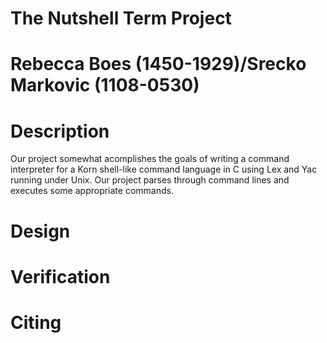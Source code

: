 # The Nutshell Term Project
# Rebecca Boes (1450-1929)/Srecko Markovic (1108-0530)

# Description
Our project somewhat acomplishes the goals of writing a command interpreter for a Korn shell-like command language in C using Lex and Yac running under Unix. Our project parses through command lines and executes some appropriate commands.
# Design

# Verification

# Citing